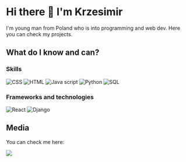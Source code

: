 # Hi there 👋 I'm Krzesimir
I'm young man from Poland who is into programming and web dev.
Here you can check my projects.

## What do I know and can?

### Skills

![CSS](https://img.shields.io/badge/HTML5-E34F26?style=for-the-badge&logo=html5&logoColor=white)
![HTML](https://img.shields.io/badge/CSS3-1572B6?style=for-the-badge&logo=css3&logoColor=white)
![Java script](https://img.shields.io/badge/JavaScript-323330?style=for-the-badge&logo=javascript&logoColor=F7DF1E)
![Python](https://img.shields.io/badge/Python-FFD43B?style=for-the-badge&logo=python&logoColor=blue)
![SQL](https://img.shields.io/badge/PostgreSQL-316192?style=for-the-badge&logo=postgresql&logoColor=white)

### Frameworks and technologies

![React](https://img.shields.io/badge/React-20232A?style=for-the-badge&logo=react&logoColor=61DAFB)
![Django](https://img.shields.io/badge/Django-092E20?style=for-the-badge&logo=django&logoColor=green)

## Media

You can check me here:

[<img src="https://img.shields.io/badge/LinkedIn-0077B5?style=for-the-badge&logo=linkedin&logoColor=white">][linkedin]


<!--
**Krzesimir04/Krzesimir04** is a ✨ _special_ ✨ repository because its `README.md` (this file) appears on your GitHub profile.

Here are some ideas to get you started:

- 🔭 I’m currently working on ...
- 🌱 I’m currently learning ...
- 👯 I’m looking to collaborate on ...
- 🤔 I’m looking for help with ...
- 💬 Ask me about ...
- 📫 How to reach me: ...
- 😄 Pronouns: ...
- ⚡ Fun fact: ...
-->
[linkedin]: https://www.linkedin.com/in/krzesimir-makowski-98823a264/
